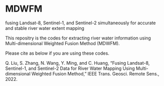 # MDWFM
fusing Landsat-8, Sentinel-1, and Sentinel-2 simultaneously for accurate and stable river water extent mapping

This repositry is the codes for extracting river water information using Multi-dimensional Weighted Fusion Method (MDWFM).

Please cite as below if you are using these codes.

Q. Liu, S. Zhang, N. Wang, Y. Ming, and C. Huang, “Fusing Landsat-8, Sentinel-1, and Sentinel-2 Data for River Water Mapping Using Multi-dimensional Weighted Fusion Method,” IEEE Trans. Geosci. Remote Sens., 2022.
